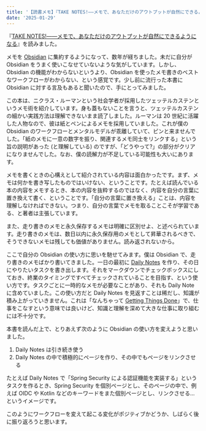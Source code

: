 ```yaml
---
title: '【読書メモ】『TAKE NOTES!――メモで、あなただけのアウトプットが自然にできるようになる』'
date: '2025-01-29'
---
```


『[TAKE NOTES!――メモで、あなただけのアウトプットが自然にできるようになる](https://www.amazon.co.jp/dp/4296000411)』を読みました。

メモを [Obsidian](http://obsidian.md) に集約するようになって、数年が経ちました。未だに自分が Obsidian をうまく使いこなせていないような気がしています。しかし、Obsidian の機能がわからないというより、Obsidian を使ったメモ書きのベストなワークフローがわからない、という感覚です。少し前に流行った本書に Obsidian に対する言及もあると聞いたので、手にとってみました。

この本は、ニクラス・ルーマンという社会学者が採用したツェッテルカステンというメモ術を紹介しています。身も蓋もないことを言うと、ツェッテルカステンの細かい実践方法は理解できないまま読了しました。ルーマンは 20 世紀に活躍した人物なので、彼は紙とペンによるメモを採用していました。これが僕の Obsidian のワークフローとメンタルモデルが乖離していて、ピンと来ませんでした。「紙のメモに一意の数字を振り、関連するメモ同士をリンクする」という旨の説明があった (と理解している) のですが、「どうやって?」の部分がクリアになりませんでした。なお、僕の読解力が不足している可能性も大いにあります。

メモを書くときの心構えとして紹介されている内容は面白かったです。まず、メモは何かを書き写したものではいけない、ということです。たとえば読んでいる本の内容をメモするとき、本の内容を抜粋するのではなく、内容を自分の言葉に置き換えて書く、ということです。「自分の言葉に置き換える」ことは、内容を理解しなければできない。つまり、自分の言葉でメモを取ることこそが学習である、と著者は主張しています。

また、走り書きのメモと永久保存するメモは明確に区別せよ、と述べられています。走り書きのメモは、数日以内に永久保存用のメモとして昇華されるべきで、そうできないメモは残しても価値がありません。読み返されないから。

ここで自分の Obsidian の使い方に思いを馳せてみます。僕は Obsidian で、走り書きのメモばかり書いてきました。一日の最初に [Daily Notes](https://help.obsidian.md/Plugins/Daily+notes) を作り、その日にやりたいタスクを書き出します。それをマークダウンでチェックボックスにしておき、終業のタイミングですべてチェックされていることを目指す、という使い方です。タスクごとに一時的なメモが必要なことがあり、それも Daily Note に含めていました。この使い方だと Daily Notes を見返すことは稀だし、知識が積み上がっていきません。これは「なんちゃって [Getting Things Done](https://ja.wikipedia.org/wiki/Getting_Things_Done)」で、仕事をこなすという意味では良いけど、知識と理解を深めて大きな仕事に取り組むには不十分です。

本書を読んだ上で、とりあえず次のように Obsidian の使い方を変えようと思いました。

1. Daily Notes は引き続き使う
2. Daily Notes の中で積極的にページを作り、その中でもページをリンクさせる

たとえば Daily Notes で「Spring Security による認証機能を実装する」というタスクを作るとき、Spring Security を個別ページとし、そのページの中で、例えば OIDC や Kotlin などのキーワードをまた個別ページとし、リンクさせる...というイメージです。

このようにワークフローを変えて起こる変化がポジティブかどうか、しばらく後に振り返ろうと思います。
